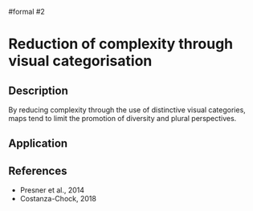 #formal
#2

# Reduction of complexity through visual categorisation

## Description

By reducing complexity through the use of distinctive visual categories, maps tend to limit the promotion of diversity and plural perspectives.

## Application

## References

- Presner et al., 2014
- Costanza-Chock, 2018
